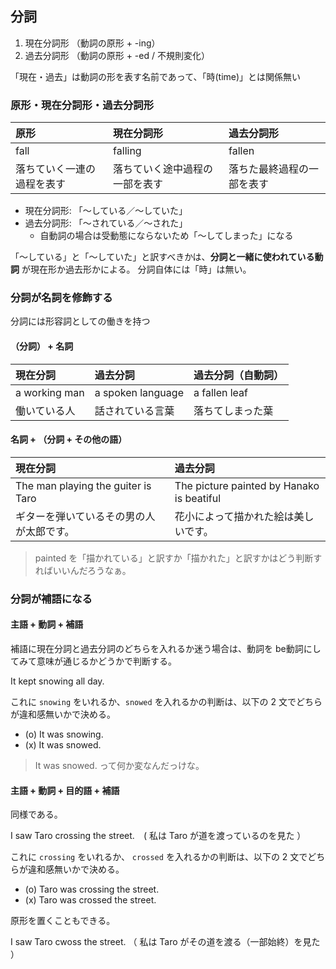 ## 分詞

1. 現在分詞形 （動詞の原形 + -ing）
2. 過去分詞形 （動詞の原形 + -ed / 不規則変化）

「現在・過去」は動詞の形を表す名前であって、「時(time)」とは関係無い

### 原形・現在分詞形・過去分詞形

|原形|現在分詞形|過去分詞形|
|:--|:--|:--|
|fall|falling|fallen|
|落ちていく一連の過程を表す|落ちていく途中過程の一部を表す|落ちた最終過程の一部を表す|

- 現在分詞形: 「〜している／〜していた」
- 過去分詞形: 「〜されている／〜された」
  - 自動詞の場合は受動態にならないため「〜してしまった」になる
  
「〜している」と「〜していた」と訳すべきかは、__分詞と一緒に使われている動詞__ が現在形か過去形かによる。
分詞自体には「時」は無い。

### 分詞が名詞を修飾する

分詞には形容詞としての働きを持つ

#### （分詞） + 名詞

|現在分詞|過去分詞|過去分詞（自動詞）|
|:--|:--|:--|
|a working man|a spoken language|a fallen leaf|
|働いている人|話されている言葉|落ちてしまった葉|

#### 名詞 + （分詞 + その他の語）

|現在分詞|過去分詞|
|:--|:--|
|The man playing the guiter is Taro|The picture painted by Hanako is beatiful|
|ギターを弾いているその男の人が太郎です。|花小によって描かれた絵は美しいです。|

> painted を「描かれている」と訳すか「描かれた」と訳すかはどう判断すればいいんだろうなぁ。

### 分詞が補語になる

#### 主語 + 動詞 + 補語

補語に現在分詞と過去分詞のどちらを入れるか迷う場合は、動詞を be動詞にしてみて意味が通じるかどうかで判断する。

It kept snowing all day.

これに `snowing` をいれるか、`snowed` を入れるかの判断は、以下の 2 文でどちらが違和感無いかで決める。

- (o) It was snowing. 
- (x) It was snowed.

> It was snowed. って何か変なんだっけな。

#### 主語 + 動詞 + 目的語 + 補語

同様である。

I saw Taro crossing the street.　( 私は Taro が道を渡っているのを見た ）

これに `crossing` をいれるか、 `crossed` を入れるかの判断は、以下の 2 文でどちらが違和感無いかで決める。

- (o) Taro was crossing the street.
- (x) Taro was crossed the street.

原形を置くこともできる。

I saw Taro cwoss the street. （ 私は Taro がその道を渡る（一部始終）を見た ）
